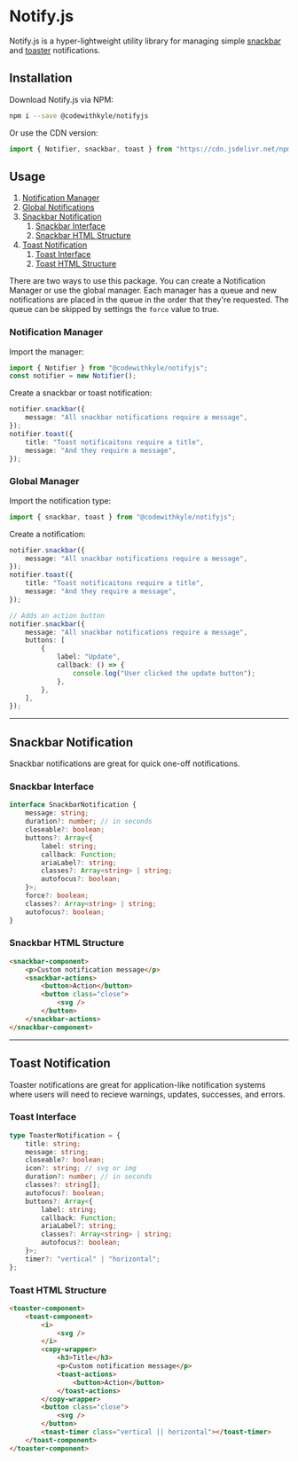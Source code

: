 # Notify.js

Notify.js is a hyper-lightweight utility library for managing simple [snackbar](https://material.io/develop/web/components/snackbars/) and [toaster](https://www.carbondesignsystem.com/components/notification/code/) notifications.

## Installation

Download Notify.js via NPM:

```sh
npm i --save @codewithkyle/notifyjs
```

Or use the CDN version:

```javascript
import { Notifier, snackbar, toast } from "https://cdn.jsdelivr.net/npm/@codewithkyle/notifyjs@2.1.0/notify.min.mjs";
```

## Usage

1. [Notification Manager](#notification-manager)
1. [Global Notifications](#global-manager)
1. [Snackbar Notification](#snackbar-notification)
    1. [Snackbar Interface](#snackbar-interface)
    1. [Snackbar HTML Structure](#snackbar-html-structure)
1. [Toast Notification](#toast-notification)
    1. [Toast Interface](#toast-interface)
    1. [Toast HTML Structure](#toast-html-structure)

There are two ways to use this package. You can create a Notification Manager or use the global manager. Each manager has a queue and new notifications are placed in the queue in the order that they're requested. The queue can be skipped by settings the `force` value to true.

### Notification Manager

Import the manager:

```typescript
import { Notifier } from "@codewithkyle/notifyjs";
const notifier = new Notifier();
```

Create a snackbar or toast notification:

```typescript
notifier.snackbar({
    message: "All snackbar notifications require a message",
});
notifier.toast({
    title: "Toast notificaitons require a title",
    message: "And they require a message",
});
```

### Global Manager

Import the notification type:

```typescript
import { snackbar, toast } from "@codewithkyle/notifyjs";
```

Create a notification:

```typescript
notifier.snackbar({
    message: "All snackbar notifications require a message",
});
notifier.toast({
    title: "Toast notificaitons require a title",
    message: "And they require a message",
});

// Adds an action button
notifier.snackbar({
    message: "All snackbar notifications require a message",
    buttons: [
        {
            label: "Update",
            callback: () => {
                console.log("User clicked the update button");
            },
        },
    ],
});
```

---

## Snackbar Notification

Snackbar notifications are great for quick one-off notifications.

### Snackbar Interface 

```typescript
interface SnackbarNotification {
    message: string;
    duration?: number; // in seconds
    closeable?: boolean;
    buttons?: Array<{
        label: string;
        callback: Function;
        ariaLabel?: string;
        classes?: Array<string> | string;
        autofocus?: boolean;
    }>;
    force?: boolean;
    classes?: Array<string> | string;
    autofocus?: boolean;
}
```

### Snackbar HTML Structure

```html
<snackbar-component>
    <p>Custom notification message</p>
    <snackbar-actions>
        <button>Action</button>
        <button class="close">
            <svg />
        </button>
    </snackbar-actions>
</snackbar-component>
```

---

## Toast Notification

Toaster notifications are great for application-like notification systems where users will need to recieve warnings, updates, successes, and errors.

### Toast Interface 

```typescript
type ToasterNotification = {
    title: string;
    message: string;
    closeable?: boolean;
    icon?: string; // svg or img
    duration?: number; // in seconds
    classes?: string[];
    autofocus?: boolean;
    buttons?: Array<{
        label: string;
        callback: Function;
        ariaLabel?: string;
        classes?: Array<string> | string;
        autofocus?: boolean;
    }>;
    timer?: "vertical" | "horizontal";
};
```

### Toast HTML Structure

```html
<toaster-component>
    <toast-component>
        <i>
            <svg />
        </i>
        <copy-wrapper>
            <h3>Title</h3>
            <p>Custom notification message</p>
            <toast-actions>
                <button>Action</button>
            </toast-actions>
        </copy-wrapper>
        <button class="close">
            <svg />
        </button>
        <toast-timer class="vertical || horizontal"></toast-timer>
    </toast-component>
</toaster-component>
```
